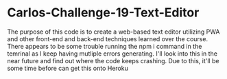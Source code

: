 # Carlos-Challenge-19-Text-Editor

The purpose of this code is to create a web-based text editor utilizing PWA and other front-end and back-end techniques learned over the course. There appears to be some trouble running the npm i command in the temrinal as I keep having mutliple errors generating. I'll look into this in the near future and find out where the code keeps crashing. Due to this, it'll be some time before  can get this onto Heroku